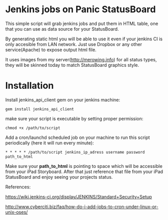 # Jenkins jobs on Panic StatusBoard
This simple script will grab jenkins jobs and put them in HTML table, one that you can use as data source for your StatusBoard.

By generating static html you will be able to use it even if your jenkins CI is only accesible from LAN network.
Just use Dropbox or any other service(Apache) to expose output html file.

It uses images from my server(http://merowing.info) for all status types, they will be skinned today to match StatusBoard graphics style.

# Installation
Install jenkins_api_client gem on your jenkins machine:
	
	gem install jenkins_api_client

make sure your script is executable by setting proper permission:

	chmod +x /path/to/script

Add a cron/launchd scheduled job on your machine to run this script periodically (here it will run every minute):

	* * * * * /path/to/script jenkins_ip_adress username password path_to_html


Make sure your **path_to_html** is pointing to space which will be accessible from your iPad Storyboard. After that just reference that file from your iPad StatusBoard and enjoy seeing your projects status.

References:

https://wiki.jenkins-ci.org/display/JENKINS/Standard+Security+Setup

http://www.cyberciti.biz/faq/how-do-i-add-jobs-to-cron-under-linux-or-unix-oses/

